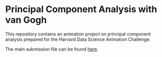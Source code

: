 # Principal Component Analysis with van Gogh

This repository contains an animation project on principal component analysis prepared for the Harvard Data Science Animation Challenge.

The main submission file can be found [here](code/jovanaandrejevic_submission.md).